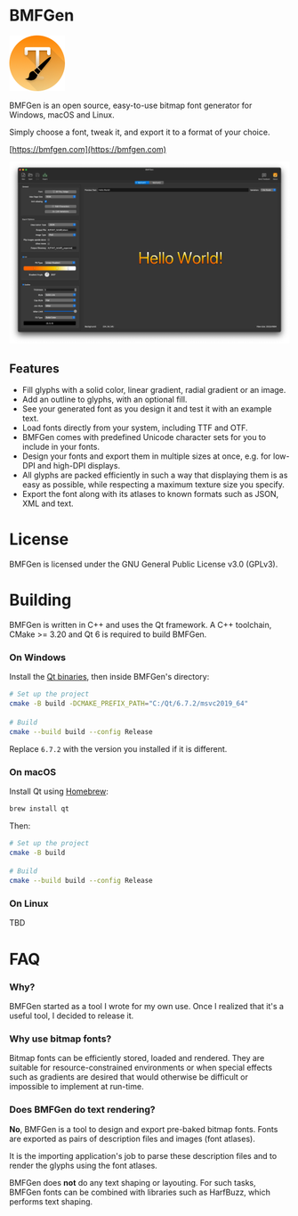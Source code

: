 # BMFGen

<img src="https://github.com/cemderv/BMFGen/blob/main/img/web/icon-192.png?raw=true" width="100">

BMFGen is an open source, easy-to-use bitmap font generator for Windows, macOS and Linux.

Simply choose a font, tweak it, and export it to a format of your choice.

[https://bmfgen.com](https://bmfgen.com)

![BMFGen Preview](img/bmfgen-preview.webp)

## Features

- Fill glyphs with a solid color, linear gradient, radial gradient or an image.
- Add an outline to glyphs, with an optional fill.
- See your generated font as you design it and test it with an example text.
- Load fonts directly from your system, including TTF and OTF.
- BMFGen comes with predefined Unicode character sets for you to include in your fonts.
- Design your fonts and export them in multiple sizes at once, e.g. for low-DPI and high-DPI displays.
- All glyphs are packed efficiently in such a way that displaying them is as easy as possible, while respecting a
  maximum texture size you specify.
- Export the font along with its atlases to known formats such as JSON, XML and text.

# License

BMFGen is licensed under the GNU General Public License v3.0 (GPLv3).

# Building

BMFGen is written in C++ and uses the Qt framework.
A C++ toolchain, CMake >= 3.20 and Qt 6 is required to build BMFGen.

### On Windows

Install the [Qt binaries](https://www.qt.io/download-qt-installer-oss), then inside BMFGen's directory:

```bash
# Set up the project
cmake -B build -DCMAKE_PREFIX_PATH="C:/Qt/6.7.2/msvc2019_64"

# Build
cmake --build build --config Release
```

Replace `6.7.2` with the version you installed if it is different.

### On macOS

Install Qt using [Homebrew](https://brew.sh):

```bash
brew install qt
```

Then:

```bash
# Set up the project
cmake -B build

# Build
cmake --build build --config Release
```

### On Linux

TBD

# FAQ

### Why?

BMFGen started as a tool I wrote for my own use. Once I realized that it's a useful tool, I decided to release it.

### Why use bitmap fonts?

Bitmap fonts can be efficiently stored, loaded and rendered.
They are suitable for resource-constrained environments or when special effects such as
gradients are desired that would otherwise be difficult or impossible to implement at run-time.

### Does BMFGen do text rendering?

**No**, BMFGen is a tool to design and export pre-baked bitmap fonts.
Fonts are exported as pairs of description files and images (font atlases).

It is the importing application's job to parse these description files and to render
the glyphs using the font atlases.

BMFGen does **not** do any text shaping or layouting. For such tasks, BMFGen fonts
can be combined with libraries such as HarfBuzz, which performs text shaping.

